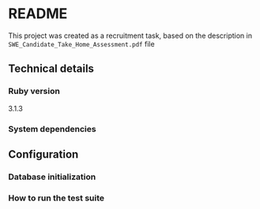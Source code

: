 # README

This project was created as a recruitment task, based on the description in `SWE_Candidate_Take_Home_Assessment.pdf` file

## Technical details

### Ruby version
3.1.3

### System dependencies

## Configuration

### Database initialization

### How to run the test suite

